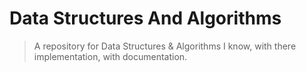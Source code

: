 # Data Structures And Algorithms

> A repository for Data Structures & Algorithms I know, with there implementation, with documentation.

